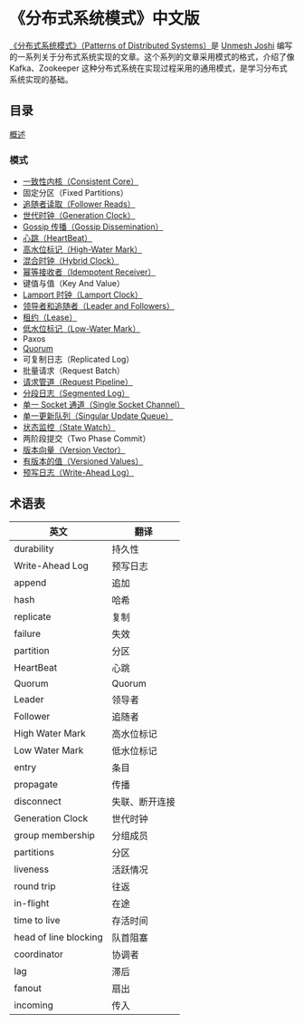 # 《分布式系统模式》中文版

[《分布式系统模式》（Patterns of Distributed Systems）](https://martinfowler.com/articles/patterns-of-distributed-systems/)是 [Unmesh Joshi](https://twitter.com/unmeshjoshi) 编写的一系列关于分布式系统实现的文章。这个系列的文章采用模式的格式，介绍了像 Kafka、Zookeeper 这种分布式系统在实现过程采用的通用模式，是学习分布式系统实现的基础。

## 目录

[概述](content/overview.md)

### 模式

* [一致性内核（Consistent Core）](content/consistent-core.md)
* 固定分区（Fixed Partitions）
* [追随者读取（Follower Reads）](content/follower-reads.md)
* [世代时钟（Generation Clock）](content/generation-clock.md)
* [Gossip 传播（Gossip Dissemination）](content/gossip-dissemination.md)
* [心跳（HeartBeat）](content/heartbeat.md)
* [高水位标记（High-Water Mark）](content/high-water-mark.md)
* [混合时钟（Hybrid Clock）](content/hybrid-clock.md)
* [幂等接收者（Idempotent Receiver）](content/idempotent-receiver.md)
* 键值与值（Key And Value）
* [Lamport 时钟（Lamport Clock）](content/lamport-clock.md)
* [领导者和追随者（Leader and Followers）](content/leader-and-followers.md)
* [租约（Lease）](content/lease.md)
* [低水位标记（Low-Water Mark）](content/low-water-mark.md)
* Paxos
* [Quorum](content/quorum.md)
* 可复制日志（Replicated Log）
* 批量请求（Request Batch）
* [请求管道（Request Pipeline）](content/request-pipeline.md)
* [分段日志（Segmented Log）](content/segmented-log.md)
* [单一 Socket 通道（Single Socket Channel）](content/single-socket-channel.md)
* [单一更新队列（Singular Update Queue）](content/singular-update-queue.md)
* [状态监控（State Watch）](content/state-watch.md)
* 两阶段提交（Two Phase Commit）
* [版本向量（Version Vector）](content/version-vector.md)
* [有版本的值（Versioned Values）](content/versioned-value.md)
* [预写日志（Write-Ahead Log）](content/write-ahead-log.md)

## 术语表

| 英文             | 翻译           |
| ---------------- | -------------- |
| durability       | 持久性         |
| Write-Ahead Log  | 预写日志       |
| append           | 追加           |
| hash             | 哈希           |
| replicate        | 复制           |
| failure          | 失效           |
| partition        | 分区           |
| HeartBeat        | 心跳           |
| Quorum           | Quorum         |
| Leader           | 领导者         |
| Follower         | 追随者         |
| High Water Mark  | 高水位标记     |
| Low Water Mark   | 低水位标记     |
| entry            | 条目           |
| propagate        | 传播           |
| disconnect       | 失联、断开连接 |
| Generation Clock | 世代时钟       |
| group membership | 分组成员       |
| partitions       | 分区          |
| liveness         | 活跃情况       |
| round trip       | 往返          |
| in-flight        | 在途          |
| time to live     | 存活时间       |
| head of line blocking | 队首阻塞  |
| coordinator | 协调者 |
| lag | 滞后 |
| fanout | 扇出 |
| incoming | 传入 |



